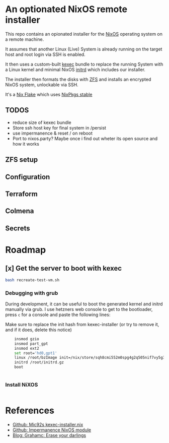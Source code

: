 # An optionated NixOS remote installer

This repo contains an opionated installer for the [NixOS](https://nixos.org) operating system on a remote machine.

It assumes that another Linux (Live) System is already running on the target host and root login via SSH is enabled.

It then uses a custom-built [kexec](https://en.wikipedia.org/wiki/Kexec) bundle to replace the running System with a Linux kernel and minimal NixOS [initrd](https://en.wikipedia.org/wiki/Initial_ramdisk) which includes our installer.

The installer then formats the disks with [ZFS](https://openzfs.org/wiki/Main_Page) and installs an encrypted NixOS system, unlockable via SSH.

It's a [Nix Flake]() which uses [NixPkgs stable]()

## TODOS
- reduce size of kexec bundle
- Store ssh host key for final system in /persist
- use impermanence & reset / on reboot
- Port to nixos.party? Maybe once i find out wheter its open source and how it works

## ZFS setup

## Configuration

## Terraform

## Colmena 


## Secrets 
 

# Roadmap

## [x] Get the server to boot with kexec

``` sh
bash recreate-test-vm.sh
```

### Debugging with grub

During development, it can be useful to boot the generated kernel and initrd manually via grub. I use hetzners web console
to get to the bootloader, press `c` for a console and paste the following lines:

Make sure to replace the init hash from kexec-installer (or try to remove it, and if it does, delete this notice)

``` sh
    insmod gzio
    insmod part_gpt
    insmod ext2
    set root='hd0,gpt1'
    linux /root/bzImage init=/nix/store/sqh8cmi552m0spg4g2q505nif7vy5g3p-nixos-system-nixos-21.05pre-git/init loglevel=4
    initrd /root/initrd.gz 
    boot
    
```

### Install NiXOS

``` sh
```
# References
* [Github: Mic92s kexec-installer.nix](https://gist.github.com/Mic92/4fdf9a55131a7452f97003f445294f97)
* [Github: Impermanence NixOS module](https://github.com/nix-community/impermanence)
* [Blog: Grahamc: Erase your darlings](https://grahamc.com/blog/erase-your-darlings)
